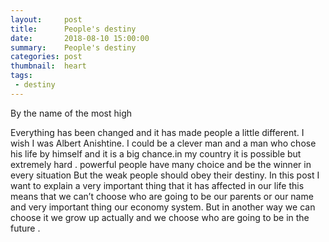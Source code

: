 ```yaml
---
layout:     post
title:      People's destiny
date:       2018-08-10 15:00:00
summary:    People's destiny
categories: post
thumbnail:  heart
tags:
 - destiny
---
```

By the name of the most high 

Everything has been changed and it has made people a little different. I wish I was Albert Anishtine. I could be a clever man and a man who chose his life by himself and it is a big chance.in my country it is possible but extremely hard . powerful people have many  choice and be the winner in every situation
But the weak people should obey their destiny.
In this post I want to explain a very important thing that it has affected in our life this means that we can’t choose who are going to be our parents or our name and very important thing our economy system. 
But in another way we can choose it we grow up actually and we choose who are going to be in the future .
